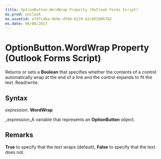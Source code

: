 ```yaml
---
title: OptionButton.WordWrap Property (Outlook Forms Script)
ms.prod: outlook
ms.assetid: e797c4ba-9b9e-d59d-b229-b2c652d06762
ms.date: 06/08/2017
---
```



# OptionButton.WordWrap Property (Outlook Forms Script)

Returns or sets a **Boolean** that specifies whether the contents of a control automatically wrap at the end of a line and the control expands to fit the text. Read/write.


## Syntax

 _expression_. **WordWrap**

 _expression_A variable that represents an **OptionButton** object.


## Remarks

 **True** to specify that the text wraps (default), **False** to specify that the text does not.


